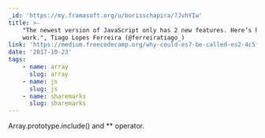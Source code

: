 ```yaml
---
_id: 'https://my.framasoft.org/u/borisschapira/?JvhYIw'
title: >-
    "The newest version of JavaScript only has 2 new features. Here’s how they
    work.", Tiago Lopes Ferreira (@ferreiratiago_)
link: 'https://medium.freecodecamp.org/why-could-es7-be-called-es2-4c5f094ccef7'
date: '2017-10-23'
tags:
    - name: array
      slug: array
    - name: js
      slug: js
    - name: sharemarks
      slug: sharemarks
---
```


<div class="markdown"><p>Array.prototype.include() and ** operator.
</p></div>
